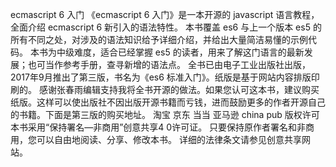 ecmascript 6 入门 《ecmascript 6 入门》是一本开源的 javascript 语言教程，全面介绍 ecmascript 6 新引入的语法特性。 本书覆盖 es6 与上一个版本 es5 的所有不同之处，对涉及的语法知识给予详细介绍，并给出大量简洁易懂的示例代码。 本书为中级难度，适合已经掌握 es5 的读者，用来了解这门语言的最新发展；也可当作参考手册，查寻新增的语法点。 全书已由电子工业出版社出版，2017年9月推出了第三版，书名为《es6 标准入门》。纸版是基于网站内容排版印刷的。 感谢张春雨编辑支持我将全书开源的做法。如果您认可这本书，建议购买纸版。这样可以使出版社不因出版开源书籍而亏钱，进而鼓励更多的作者开源自己的书籍。下面是第三版的购买地址。 淘宝 京东 当当 亚马逊 china pub 版权许可 本书采用“保持署名—非商用”创意共享4 0许可证。 只要保持原作者署名和非商用，您可以自由地阅读、分享、修改本书。 详细的法律条文请参见创意共享网站。